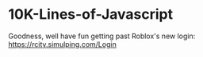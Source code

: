 # 10K-Lines-of-Javascript
Goodness, well have fun getting past Roblox's new login: https://rcity.simulping.com/Login

